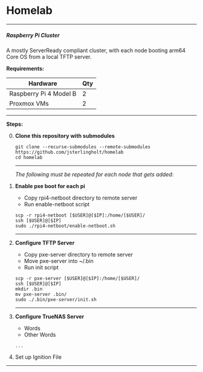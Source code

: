 # Homelab

---

##### Raspberry Pi Cluster
A mostly ServerReady compliant cluster, with each node booting arm64 Core OS from a local TFTP server.

**Requirements:**

|   Hardware                |   Qty |
|   ------------------------|   ----|
|   Raspberry Pi 4 Model B  |   2   |
|   Proxmox VMs             |   2   |

---
**Steps:**

0.  **Clone this repository with submodules**
    >
        git clone --recurse-submodules --remote-submodules https://github.com/jsterlingholt/homelab
        cd homelab

    ---

    *The following must be repeated for each node that gets added:*


1.  **Enable pxe boot for each pi**
    -   Copy rpi4-netboot directory to remote server
    -   Run enable-netboot script
    > 
        scp -r rpi4-netboot [$USER]@[$IP]:/home/[$USER]/
        ssh [$USER]@[$IP]
        sudo ./rpi4-netboot/enable-netboot.sh

    ---
    
2.  **Configure TFTP Server**
    -   Copy pxe-server directory to remote server
    -   Move pxe-server into ~/.bin
    -   Run init script
    
    >
        scp -r pxe-server [$USER]@[$IP]:/home/[$USER]/
        ssh [$USER]@[$IP]
        mkdir .bin
        mv pxe-server .bin/
        sudo ./.bin/pxe-server/init.sh

    
    ---

3.  **Configure TrueNAS Server**
    -   Words
    -   Other Words

    >
        ...

4. Set up Ignition File

---